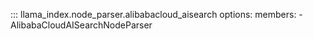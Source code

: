 ::: llama_index.node_parser.alibabacloud_aisearch
options:
members: - AlibabaCloudAISearchNodeParser
